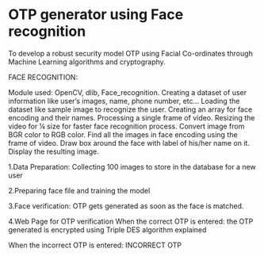 # OTP generator using Face recognition

To develop a robust security model OTP using Facial Co-ordinates through Machine Learning algorithms and cryptography.

FACE RECOGNITION:

Module used: OpenCV, dlib, Face_recognition.
Creating a dataset of user information like user’s images, name, phone
number, etc…
Loading the dataset like sample image to recognize the user.
Creating an array for face encoding and their names.
Processing a single frame of video.
Resizing the video for ¼ size for faster face recognition process.
Convert image from BGR color to RGB color.
Find all the images in face encoding using the frame of video.
Draw box around the face with label of his/her name on it.
Display the resulting image.


1.Data Preparation:
Collecting 100 images to store in the database for a new user

2.Preparing face file and training the model

3.Face verification:
OTP gets generated as soon as the face is matched.

4.Web Page for OTP verification
        When the correct OTP is entered:
         the OTP generated is encrypted using Triple DES algorithm explained
 
 When the incorrect OTP is entered:
   INCORRECT OTP
